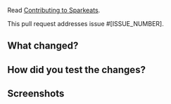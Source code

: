 Read [Contributing to Sparkeats](https://github.com/sparkbox/sparkeats/blob/main/CONTRIBUTING.md).

This pull request addresses issue #[ISSUE_NUMBER].

## What changed?
<!-- Describe the changes in the pull request. -->
<!-- List other components or functionality impacted by the changes. -->

## How did you test the changes?
<!-- Describe how you have tested the changes -->

## Screenshots
<!-- Include relevant screenshots or videos.(if applicable) -->